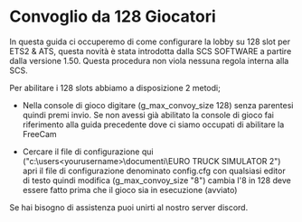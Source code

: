 # Convoglio da 128 Giocatori

In questa guida ci occuperemo di come configurare la lobby su 128 slot per ETS2 & ATS, questa novità è stata introdotta dalla SCS SOFTWARE a partire dalla versione 1.50. Questa procedura non viola nessuna regola interna alla SCS.

Per abilitare i 128 slots abbiamo a disposizione 2 metodi;

- Nella console di gioco digitare (g_max_convoy_size 128) senza parentesi quindi premi invio.
Se non avessi già abilitato la console di gioco fai riferimento alla guida precedente dove ci siamo occupati di abilitare la FreeCam

- Cercare il file di configurazione qui ("c:\users\<yourusername>\documenti\EURO TRUCK SIMULATOR 2") apri il file di configurazione denominato config.cfg con qualsiasi editor di testo quindi modifica 
(g_max_convoy_size "8") cambia l'8 in 128 deve essere fatto prima che il gioco sia in esecuzione (avviato)

Se hai bisogno di assistenza puoi unirti al nostro server discord.
